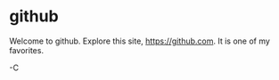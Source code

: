 # github

Welcome to github. Explore this site, https://github.com. It is one of my favorites.


-C
